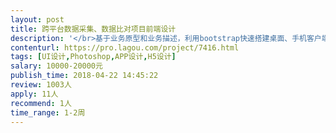 ```yaml
---                
layout: post       
title: 跨平台数据采集、数据比对项目前端设计           
description: '</br>基于业务原型和业务描述，利用bootstrap快速搭建桌面、手机客户端通用平台前端：</br>一、通用系统管理，包括人员、家庭、组织、权限、岗位等管理；</br>二、可拖拽式条件聚合</br>三、填报类业务表单、图形报表</br>要求：简洁、响应式</br>'     
contenturl: https://pro.lagou.com/project/7416.html      
tags: [UI设计,Photoshop,APP设计,H5设计]            
salary: 10000-20000元          
publish_time: 2018-04-22 14:45:22         
review: 1003人                   
apply: 11人                   
recommend: 1人                   
time_range: 1-2周              
---                 
```

